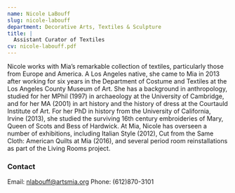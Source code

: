 ```yaml
---
name: Nicole LaBouff
slug: nicole-labouff
department: Decorative Arts, Textiles & Sculpture
title: |
  Assistant Curator of Textiles
cv: nicole-labouff.pdf
---
```


Nicole works with Mia’s remarkable collection of textiles, particularly those from Europe and America. A Los Angeles native, she came to Mia in 2013 after working for six years in the Department of Costume and Textiles at the Los Angeles County Museum of Art. She has a background in anthropology, studied for her MPhil (1997) in archaeology at the University of Cambridge, and for her MA (2001) in art history and the history of dress at the Courtauld Institute of Art. For her PhD in history from the University of California, Irvine (2013), she studied the surviving 16th century embroideries of Mary, Queen of Scots and Bess of Hardwick. At Mia, Nicole has overseen a number of exhibitions, including Italian Style (2012), Cut from the Same Cloth: American Quilts at Mia (2016), and several period room reinstallations as part of the Living Rooms project.

### Contact
Email: [nlabouff@artsmia.org](mailto:nlabouff@artsmia.org)
Phone: (612)870-3101
